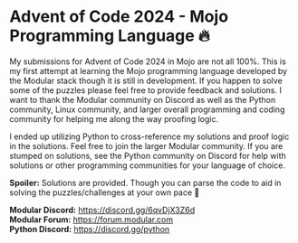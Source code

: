 # Advent of Code 2024 - Mojo Programming Language &#x1F525;
My submissions for Advent of Code 2024 in Mojo are not all 100%. This is my first attempt at learning the Mojo programming language developed by the Modular stack though it is still in development. If you happen to solve some of the puzzles please feel free to provide feedback and solutions. I want to thank the Modular community on Discord as well as the Python community, Linux community, and larger overall programming and coding community for helping me along the way proofing logic. 

I ended up utilizing Python to cross-reference my solutions and proof logic in the solutions. Feel free to join the larger Modular community. If you are stumped on solutions, see the Python community on Discord for help with solutions or other programming communities for your language of choice. 

**Spoiler:** Solutions are provided. Though you can parse the code to aid in solving the puzzles/challenges at your own pace 🙂

**Modular Discord:** https://discord.gg/6qvDjX3Z6d  
**Modular Forum:** https://forum.modular.com  
**Python Discord:** https://discord.gg/python  
